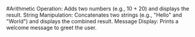 #Arithmetic Operation: Adds two numbers (e.g., 10 + 20) and displays the result.
String Manipulation: Concatenates two strings (e.g., "Hello" and "World") and displays the combined result.
Message Display: Prints a welcome message to greet the user.
